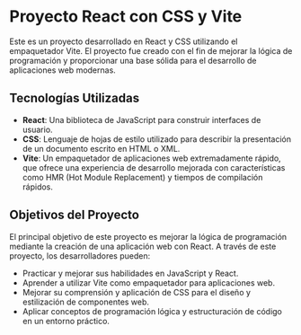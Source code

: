 # Proyecto React con CSS y Vite

Este es un proyecto desarrollado en React y CSS utilizando el empaquetador Vite. El proyecto fue creado con el fin de mejorar la lógica de programación y proporcionar una base sólida para el desarrollo de aplicaciones web modernas.

## Tecnologías Utilizadas

- **React**: Una biblioteca de JavaScript para construir interfaces de usuario.
- **CSS**: Lenguaje de hojas de estilo utilizado para describir la presentación de un documento escrito en HTML o XML.
- **Vite**: Un empaquetador de aplicaciones web extremadamente rápido, que ofrece una experiencia de desarrollo mejorada con características como HMR (Hot Module Replacement) y tiempos de compilación rápidos.

## Objetivos del Proyecto

El principal objetivo de este proyecto es mejorar la lógica de programación mediante la creación de una aplicación web con React. A través de este proyecto, los desarrolladores pueden:

- Practicar y mejorar sus habilidades en JavaScript y React.
- Aprender a utilizar Vite como empaquetador para aplicaciones web.
- Mejorar su comprensión y aplicación de CSS para el diseño y estilización de componentes web.
- Aplicar conceptos de programación lógica y estructuración de código en un entorno práctico.
